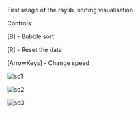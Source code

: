 First usage of the raylib, sorting visualisation

Controls:

[B] - Bubble sort

[R] - Reset the data

[ArrowKeys] - Change speed

![sc1](https://github.com/user-attachments/assets/bad34920-847d-40d3-85bb-c58575c63da2)


![sc2](https://github.com/user-attachments/assets/935715e3-9aed-4bf4-ae4c-6a5c758e9541)


![sc3](https://github.com/user-attachments/assets/e1264f21-79c5-4ee1-92c3-0548c758cd8c)
